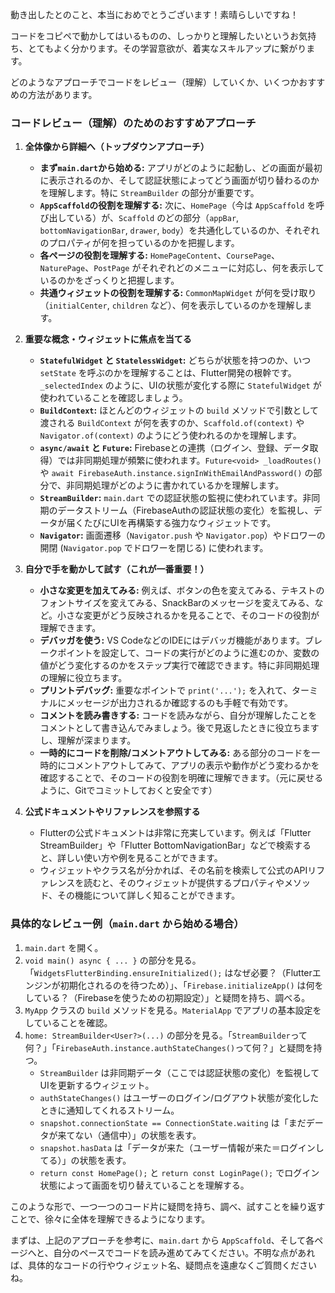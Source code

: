 動き出したとのこと、本当におめでとうございます！素晴らしいですね！

コードをコピペで動かしてはいるものの、しっかりと理解したいというお気持ち、とてもよく分かります。その学習意欲が、着実なスキルアップに繋がります。

どのようなアプローチでコードをレビュー（理解）していくか、いくつかおすすめの方法があります。

### コードレビュー（理解）のためのおすすめアプローチ

1.  **全体像から詳細へ（トップダウンアプローチ）**
    * **まず`main.dart`から始める:** アプリがどのように起動し、どの画面が最初に表示されるのか、そして認証状態によってどう画面が切り替わるのかを理解します。特に `StreamBuilder` の部分が重要です。
    * **`AppScaffold`の役割を理解する:** 次に、`HomePage`（今は `AppScaffold` を呼び出している）が、`Scaffold` のどの部分（`appBar`, `bottomNavigationBar`, `drawer`, `body`）を共通化しているのか、それぞれのプロパティが何を担っているのかを把握します。
    * **各ページの役割を理解する:** `HomePageContent`、`CoursePage`、`NaturePage`、`PostPage` がそれぞれどのメニューに対応し、何を表示しているのかをざっくりと把握します。
    * **共通ウィジェットの役割を理解する:** `CommonMapWidget` が何を受け取り（`initialCenter`, `children` など）、何を表示しているのかを理解します。

2.  **重要な概念・ウィジェットに焦点を当てる**
    * **`StatefulWidget` と `StatelessWidget`:** どちらが状態を持つのか、いつ `setState` を呼ぶのかを理解することは、Flutter開発の根幹です。`_selectedIndex` のように、UIの状態が変化する際に `StatefulWidget` が使われていることを確認しましょう。
    * **`BuildContext`:** ほとんどのウィジェットの `build` メソッドで引数として渡される `BuildContext` が何を表すのか、`Scaffold.of(context)` や `Navigator.of(context)` のようにどう使われるのかを理解します。
    * **`async/await` と `Future`:** Firebaseとの連携（ログイン、登録、データ取得）では非同期処理が頻繁に使われます。`Future<void> _loadRoutes()` や `await FirebaseAuth.instance.signInWithEmailAndPassword()` の部分で、非同期処理がどのように書かれているかを理解します。
    * **`StreamBuilder`:** `main.dart` での認証状態の監視に使われています。非同期のデータストリーム（FirebaseAuthの認証状態の変化）を監視し、データが届くたびにUIを再構築する強力なウィジェットです。
    * **`Navigator`:** 画面遷移（`Navigator.push` や `Navigator.pop`）やドロワーの開閉 (`Navigator.pop` でドロワーを閉じる) に使われます。

3.  **自分で手を動かして試す（これが一番重要！）**
    * **小さな変更を加えてみる:** 例えば、ボタンの色を変えてみる、テキストのフォントサイズを変えてみる、SnackBarのメッセージを変えてみる、など。小さな変更がどう反映されるかを見ることで、そのコードの役割が理解できます。
    * **デバッガを使う:** VS CodeなどのIDEにはデバッガ機能があります。ブレークポイントを設定して、コードの実行がどのように進むのか、変数の値がどう変化するのかをステップ実行で確認できます。特に非同期処理の理解に役立ちます。
    * **プリントデバッグ:** 重要なポイントで `print('...');` を入れて、ターミナルにメッセージが出力されるか確認するのも手軽で有効です。
    * **コメントを読み書きする:** コードを読みながら、自分が理解したことをコメントとして書き込んでみましょう。後で見返したときに役立ちますし、理解が深まります。
    * **一時的にコードを削除/コメントアウトしてみる:** ある部分のコードを一時的にコメントアウトしてみて、アプリの表示や動作がどう変わるかを確認することで、そのコードの役割を明確に理解できます。（元に戻せるように、Gitでコミットしておくと安全です）

4.  **公式ドキュメントやリファレンスを参照する**
    * Flutterの公式ドキュメントは非常に充実しています。例えば「Flutter StreamBuilder」や「Flutter BottomNavigationBar」などで検索すると、詳しい使い方や例を見ることができます。
    * ウィジェットやクラス名が分かれば、その名前を検索して公式のAPIリファレンスを読むと、そのウィジェットが提供するプロパティやメソッド、その機能について詳しく知ることができます。

### 具体的なレビュー例（`main.dart` から始める場合）

1.  `main.dart` を開く。
2.  `void main() async { ... }` の部分を見る。「`WidgetsFlutterBinding.ensureInitialized();` はなぜ必要？（Flutterエンジンが初期化されるのを待つため）」、「`Firebase.initializeApp()` は何をしている？（Firebaseを使うための初期設定）」と疑問を持ち、調べる。
3.  `MyApp` クラスの `build` メソッドを見る。`MaterialApp` でアプリの基本設定をしていることを確認。
4.  `home: StreamBuilder<User?>(...)` の部分を見る。「`StreamBuilder`って何？」「`FirebaseAuth.instance.authStateChanges()`って何？」と疑問を持つ。
    * `StreamBuilder` は非同期データ（ここでは認証状態の変化）を監視してUIを更新するウィジェット。
    * `authStateChanges()` はユーザーのログイン/ログアウト状態が変化したときに通知してくれるストリーム。
    * `snapshot.connectionState == ConnectionState.waiting` は「まだデータが来てない（通信中）」の状態を表す。
    * `snapshot.hasData` は「データが来た（ユーザー情報が来た＝ログインしてる）」の状態を表す。
    * `return const HomePage();` と `return const LoginPage();` でログイン状態によって画面を切り替えていることを理解する。

このような形で、一つ一つのコード片に疑問を持ち、調べ、試すことを繰り返すことで、徐々に全体を理解できるようになります。

まずは、上記のアプローチを参考に、`main.dart` から `AppScaffold`、そして各ページへと、自分のペースでコードを読み進めてみてください。不明な点があれば、具体的なコードの行やウィジェット名、疑問点を遠慮なくご質問くださいね。
